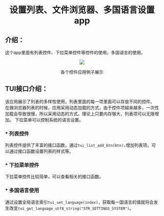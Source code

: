 <h1 align="center"> 设置列表、文件浏览器、多国语言设置app </h1>

## 介绍：
这个app里面有列表控件、下拉菜单控件等控件的使用，多国语言的使用。

<p align="center">
<img src="https://s1.imagehub.cc/images/2023/09/28/setting.gif">
</p>
<p align="center">
各个控件应用例子展示
</p>

## TUI接口介绍：
该应用展示了列表的多样性使用，列表里面的每一项里面可以存放不同的控件。
在做浏览器列表的时候，应用采用动态加载的方式，由于控件项越来越多，一次性加载会导致很慢，所以采用动态的方式。理论上只要内存够大，列表项可以无限增加。
下拉菜单可以控制系统的语言设置。

### * 列表控件
列表控件提供了丰富的接口函数，通过```tui_list_add_btn(btn);```增加列表项，可以通过接口函数设置列表的样式等。

### * 下拉菜单控件
下拉菜单控件比较简单，可以查看相关的接口函数。

### * 多国语言使用
通过设置全局语言索引``` tui_set_language(index) ```，获取每一国语言的值就将会发生改变``` tui_get_language_utf8_string("STR_SETTINGS_SYSTEM") ```。



